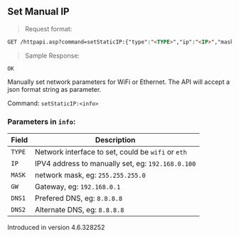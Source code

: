 ## Set Manual IP

> Request format:

```html
GET /httpapi.asp?command=setStaticIP:{"type":"<TYPE>","ip":"<IP>","mask":"<MASK>","gateway":"<GW>","dns":[{"service":"<DNS1>"},{"service":"<DNS2>"}]}
```
> Sample Response: 

```text
OK
```

Manually set network parameters for WiFi or Ethernet. The API will accept a json format string as parameter.

Command: `setStaticIP:<info>`

### Parameters in `info`:

Field | Description
---|---
`TYPE` | Network interface to set, could be `wifi` or `eth`
`IP` | IPV4 address to manually set, eg: `192.168.0.100`
`MASK` | network mask, eg: `255.255.255.0`
`GW` | Gateway, eg: `192.168.0.1`
`DNS1` | Prefered DNS, eg: `8.8.8.8`
`DNS2` | Alternate DNS, eg: `8.8.8.8`

<aside class="notice">
Introduced in version 4.6.328252
</aside>
